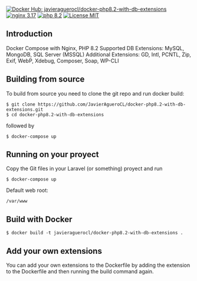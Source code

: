 [![Docker Hub; javieraguerocl/docker-php8.2-with-db-extensions](https://img.shields.io/badge/DOCKER%20HUB-javieraguerocl%2Fdocker--php8.2--with--db--extensions-blue?style=for-the-badge&logo=appveyor)](https://hub.docker.com/r/javieraguerocl/docker-php8.2-with-db-extensions) [![nginx 3.17](https://img.shields.io/badge/nginx-3.17-brightgreen.svg?&logo=nginx&logoColor=white&style=for-the-badge)](https://nginx.org/en/CHANGES) [![php 8.2](https://img.shields.io/badge/php--fpm-8.2-blue.svg?&logo=php&logoColor=white&style=for-the-badge)](https://secure.php.net/releases/7_4_5.php) [![License MIT](https://img.shields.io/badge/license-MIT-blue.svg?&style=for-the-badge)](https://github.com/JavierAgueroCL/docker-php8.2-with-db-extensions/blob/master/Docker/LICENCE)

## Introduction
Docker Compose with Nginx, PHP 8.2
Supported DB Extensions: MySQL, MongoDB, SQL Server (MSSQL)
Additional Extensions: GD, Intl, PCNTL, Zip, Exif, WebP, Xdebug, Composer, Soap, WP-CLI

## Building from source
To build from source you need to clone the git repo and run docker build:
```
$ git clone https://github.com/JavierAgueroCL/docker-php8.2-with-db-extensions.git
$ cd docker-php8.2-with-db-extensions
```

followed by
```
$ docker-compose up
```


## Running on your proyect
Copy the Git files in your Laravel (or something) proyect and run 
```
$ docker-compose up
```

Default web root:
```
/var/www
```

## Build with Docker
```
$ docker build -t javieraguerocl/docker-php8.2-with-db-extensions .
```

## Add your own extensions
You can add your own extensions to the Dockerfile by adding the extension to the Dockerfile and then running the build command again.